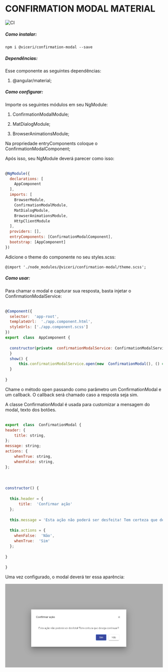 
# CONFIRMATION MODAL MATERIAL



![CI](https://github.com/Viceri/confirmation-modal/workflows/CI/badge.svg)



##### Como instalar:

`npm i @viceri/confirmation-modal --save`



##### Dependências:

Esse componente as seguintes dependências:

1. @angular/material;



##### Como configurar:

Importe os seguintes módulos em seu NgModule:

1. ConfirmationModalModule;

2. MatDialogModule;

3. BrowserAnimationsModule;



Na propriedade entryComponents coloque o ConfirmationModalComponent;



Após isso, seu NgModule deverá parecer como isso:

````javascript

@NgModule({
  declarations: [
    AppComponent
  ],
  imports: [
    BrowserModule,
    ConfirmationModalModule,
    MatDialogModule,
    BrowserAnimationsModule,
    HttpClientModule
  ],
  providers: [],
  entryComponents: [ConfirmationModalComponent],
  bootstrap: [AppComponent]
})

````



Adicione o theme do componente no seu styles.scss:

`@import './node_modules/@viceri/confirmation-modal/theme.scss';`



##### Como usar:

Para chamar o modal e capturar sua resposta, basta injetar o ConfirmationModalService:



```javascript

@Component({
  selector:  'app-root',
  templateUrl:  './app.component.html',
  styleUrls: ['./app.component.scss']
})
export  class  AppComponent {

  constructor(private  confirmationModalService: ConfirmationModalService) {
  }
  show() {
      this.confirmationModalService.open(new  ConfirmationModal(), () => console.log("cofirmado"));
  }

}

```

Chame o método open passando como parâmetro um ConfirmationModal e um callback. O callback será chamado caso a resposta seja sim.



A classe ConfirmationModal é usada para customizar a mensagem do modal, texto dos botões.



```javascript

export  class  ConfirmationModal {
header: {
    title: string,
};
message: string;
actions: {
    whenTrue: string,
    whenFalse: string,
};



constructor() {

  this.header = {
      title:  'Confirmar ação'
  };

  this.message = 'Esta ação não poderá ser desfeita! Tem certeza que deseja continuar?';

  this.actions = {
    whenFalse:  'Não',
    whenTrue:  'Sim'
  };

}

}

```

Uma vez configurado, o modal deverá ter essa aparência:



![Exemplo](https://raw.githubusercontent.com/Viceri/confirmation-modal/master/cbimage.jpg)
